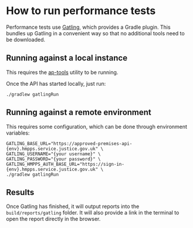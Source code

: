# How to run performance tests
Performance tests use [Gatling](https://gatling.io), which provides a Gradle plugin.
This bundles up Gatling in a convenient way so that no additional tools need to be downloaded.

## Running against a local instance
This requires the [ap-tools](https://github.com/ministryofjustice/hmpps-approved-premises-tools)
utility to be running.

Once the API has started locally, just run:
```shell
./gradlew gatlingRun
```

## Running against a remote environment
This requires some configuration, which can be done through environment variables:
```shell
GATLING_BASE_URL="https://approved-premises-api-{env}.hmpps.service.justice.gov.uk" \
GATLING_USERNAME="{your username}" \
GATLING_PASSWORD="{your password}" \
GATLING_HMPPS_AUTH_BASE_URL="https://sign-in-{env}.hmpps.service.justice.gov.uk" \
./gradlew gatlingRun
```

## Results
Once Gatling has finished, it will output reports into the `build/reports/gatling` folder.
It will also provide a link in the terminal to open the report directly in the browser.